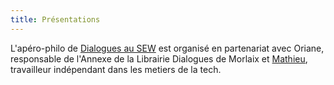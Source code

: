 ```yaml
---
title: Présentations
---
```

L'apéro-philo de [Dialogues au SEW](https://facebook.com/annexedialoguesmorlaixsew) est organisé en partenariat avec Oriane, responsable de l'Annexe de la Librairie Dialogues de Morlaix et [Mathieu](https://spinning-fantasies.org), travailleur indépendant dans les metiers de la tech.

